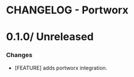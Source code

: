 # CHANGELOG - Portworx

0.1.0/ Unreleased
==================

### Changes

* [FEATURE] adds portworx integration.
